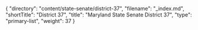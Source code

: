 {
  "directory": "content/state-senate/district-37",
  "filename": "_index.md",
  "shortTitle": "District 37",
  "title": "Maryland State Senate District 37",
  "type": "primary-list",
  "weight": 37
}
